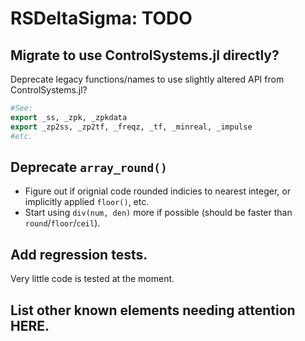 # RSDeltaSigma: TODO

## Migrate to use ControlSystems.jl directly?
Deprecate legacy functions/names to use slightly altered API from ControlSystems.jl?
```julia
#See:
export _ss, _zpk, _zpkdata
export _zp2ss, _zp2tf, _freqz, _tf, _minreal, _impulse
#etc.
```

## Deprecate `array_round()`
 - Figure out if orignial code rounded indicies to nearest integer, or implicitly applied `floor()`, etc.
 - Start using `div(num, den)` more if possible (should be faster than `round`/`floor`/`ceil`).

## Add regression tests.
Very little code is tested at the moment.

## List other known elements needing attention HERE.

